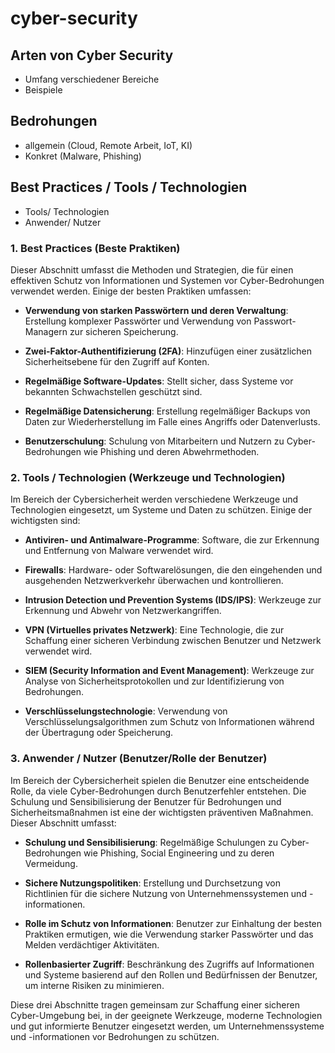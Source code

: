 # cyber-security

## Arten von Cyber Security
- Umfang verschiedener Bereiche
- Beispiele

## Bedrohungen
- allgemein (Cloud, Remote Arbeit, IoT, KI)
- Konkret (Malware, Phishing)

## Best Practices / Tools / Technologien
- Tools/ Technologien
- Anwender/ Nutzer



### 1. Best Practices (Beste Praktiken)
Dieser Abschnitt umfasst die Methoden und Strategien, die für einen effektiven Schutz von Informationen und Systemen vor Cyber-Bedrohungen verwendet werden. Einige der besten Praktiken umfassen:

- **Verwendung von starken Passwörtern und deren Verwaltung**: Erstellung komplexer Passwörter und Verwendung von Passwort-Managern zur sicheren Speicherung.

- **Zwei-Faktor-Authentifizierung (2FA)**: Hinzufügen einer zusätzlichen Sicherheitsebene für den Zugriff auf Konten.

- **Regelmäßige Software-Updates**: Stellt sicher, dass Systeme vor bekannten Schwachstellen geschützt sind.

- **Regelmäßige Datensicherung**: Erstellung regelmäßiger Backups von Daten zur Wiederherstellung im Falle eines Angriffs oder Datenverlusts.

- **Benutzerschulung**: Schulung von Mitarbeitern und Nutzern zu Cyber-Bedrohungen wie Phishing und deren Abwehrmethoden.



### 2. Tools / Technologien (Werkzeuge und Technologien)
Im Bereich der Cybersicherheit werden verschiedene Werkzeuge und Technologien eingesetzt, um Systeme und Daten zu schützen. Einige der wichtigsten sind:

- **Antiviren- und Antimalware-Programme**: Software, die zur Erkennung und Entfernung von Malware verwendet wird.

- **Firewalls**: Hardware- oder Softwarelösungen, die den eingehenden und ausgehenden Netzwerkverkehr überwachen und kontrollieren.

- **Intrusion Detection und Prevention Systems (IDS/IPS)**: Werkzeuge zur Erkennung und Abwehr von Netzwerkangriffen.

- **VPN (Virtuelles privates Netzwerk)**: Eine Technologie, die zur Schaffung einer sicheren Verbindung zwischen Benutzer und Netzwerk verwendet wird.

- **SIEM (Security Information and Event Management)**: Werkzeuge zur Analyse von Sicherheitsprotokollen und zur Identifizierung von Bedrohungen.

- **Verschlüsselungstechnologie**: Verwendung von Verschlüsselungsalgorithmen zum Schutz von Informationen während der Übertragung oder Speicherung.



### 3. Anwender / Nutzer (Benutzer/Rolle der Benutzer)
Im Bereich der Cybersicherheit spielen die Benutzer eine entscheidende Rolle, da viele Cyber-Bedrohungen durch Benutzerfehler entstehen. Die Schulung und Sensibilisierung der Benutzer für Bedrohungen und Sicherheitsmaßnahmen ist eine der wichtigsten präventiven Maßnahmen. Dieser Abschnitt umfasst:

- **Schulung und Sensibilisierung**: Regelmäßige Schulungen zu Cyber-Bedrohungen wie Phishing, Social Engineering und zu deren Vermeidung.

- **Sichere Nutzungspolitiken**: Erstellung und Durchsetzung von Richtlinien für die sichere Nutzung von Unternehmenssystemen und -informationen.

- **Rolle im Schutz von Informationen**: Benutzer zur Einhaltung der besten Praktiken ermutigen, wie die Verwendung starker Passwörter und das Melden verdächtiger Aktivitäten.

- **Rollenbasierter Zugriff**: Beschränkung des Zugriffs auf Informationen und Systeme basierend auf den Rollen und Bedürfnissen der Benutzer, um interne Risiken zu minimieren.

Diese drei Abschnitte tragen gemeinsam zur Schaffung einer sicheren Cyber-Umgebung bei, in der geeignete Werkzeuge, moderne Technologien und gut informierte Benutzer eingesetzt werden, um Unternehmenssysteme und -informationen vor Bedrohungen zu schützen.




